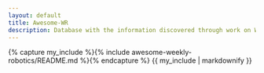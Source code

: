 ```yaml
---
layout: default
title: Awesome-WR
description: Database with the information discovered through work on WeeklyRobotics.
---
```


<!-- {% include awesome-weekly-robotics/README.md %} -->

{% capture my_include %}{% include awesome-weekly-robotics/README.md %}{% endcapture %}
{{ my_include | markdownify }}

